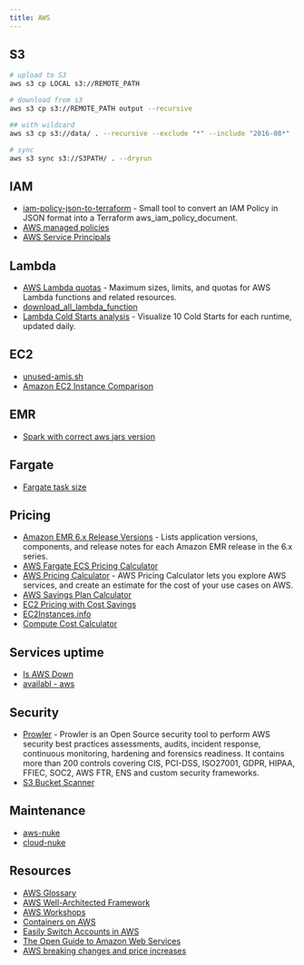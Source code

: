 ```yaml
---
title: AWS
---
```


## S3

```bash
# upload to S3
aws s3 cp LOCAL s3://REMOTE_PATH

# download from s3
aws s3 cp s3://REMOTE_PATH output --recursive

## with wildcard
aws s3 cp s3://data/ . --recursive --exclude "*" --include "2016-08*"

# sync
aws s3 sync s3://S3PATH/ . --dryrun
```

## IAM

- [iam-policy-json-to-terraform](https://github.com/flosell/iam-policy-json-to-terraform) - Small tool to convert an IAM Policy in JSON format into a Terraform aws_iam_policy_document.
- [AWS managed policies](https://gist.github.com/gene1wood/55b358748be3c314f956)
- [AWS Service Principals](https://gist.github.com/shortjared/4c1e3fe52bdfa47522cfe5b41e5d6f22)

## Lambda

- [AWS Lambda quotas](https://docs.aws.amazon.com/lambda/latest/dg/gettingstarted-limits.html) - Maximum sizes, limits, and quotas for AWS Lambda functions and related resources.
- [download_all_lambda_function](https://github.com/sambhajis-gdb/download_all_lambda_function/blob/master/get_all_lambda-functions.sh)
- [Lambda Cold Starts analysis](https://maxday.github.io/lambda-perf/) - Visualize 10 Cold Starts for each runtime, updated daily.

## EC2

- [unused-amis.sh](https://gist.github.com/ilpianista/a8dfe8f7042d61abb8524571be910403)
- [Amazon EC2 Instance Comparison](https://ec2instances.github.io/)

## EMR

- [Spark with correct aws jars version](https://github.com/YotpoLtd/metorikku/blob/master/docker/spark/k8s/Dockerfile)

## Fargate

- [Fargate task size](https://docs.aws.amazon.com/AmazonECS/latest/developerguide/AWS_Fargate.html#fargate-tasks-size)

## Pricing

- [Amazon EMR 6.x Release Versions](https://docs.aws.amazon.com/emr/latest/ReleaseGuide/emr-release-6x.html) - Lists application versions, components, and release notes for each Amazon EMR release in the 6.x series.
- [AWS Fargate ECS Pricing Calculator](http://fargate-pricing-calculator.site.s3-website-us-east-1.amazonaws.com/)
- [AWS Pricing Calculator](https://calculator.aws/) - AWS Pricing Calculator lets you explore AWS services, and create an estimate for the cost of your use cases on AWS.
- [AWS Savings Plan Calculator](https://cloudshim.com/calculator)
- [EC2 Pricing with Cost Savings](https://ec2pricing.usage.ai/)
- [EC2Instances.info](https://instances.vantage.sh/)
- [Compute Cost Calculator](https://compute-cost.com/)

## Services uptime

- [Is AWS Down](https://www.taloflow.ai/is-aws-down)
- [availabl - aws](https://www.availabl.co/aws)

## Security

- [Prowler](https://github.com/prowler-cloud/prowler) - Prowler is an Open Source security tool to perform AWS security best practices assessments, audits, incident response, continuous monitoring, hardening and forensics readiness. It contains more than 200 controls covering CIS, PCI-DSS, ISO27001, GDPR, HIPAA, FFIEC, SOC2, AWS FTR, ENS and custom security frameworks.
- [S3 Bucket Scanner](https://purpleleaf.io/s3-scanner/)

## Maintenance

- [aws-nuke](https://github.com/rebuy-de/aws-nuke)
- [cloud-nuke](https://github.com/gruntwork-io/cloud-nuke)

## Resources

- [AWS Glossary](https://docs.aws.amazon.com/general/latest/gr/glos-chap.html)
- [AWS Well-Architected Framework](https://wa.aws.amazon.com/wat.map.en.html)
- [AWS Workshops](https://workshops.aws/)
- [Containers on AWS](https://containersonaws.com/)
- [Easily Switch Accounts in AWS](https://gist.github.com/noahcoad/370f004d3be248778dca41a1abc53543)
- [The Open Guide to Amazon Web Services](https://github.com/open-guides/og-aws)
- [AWS breaking changes and price increases](https://github.com/SummitRoute/aws_breaking_changes)
